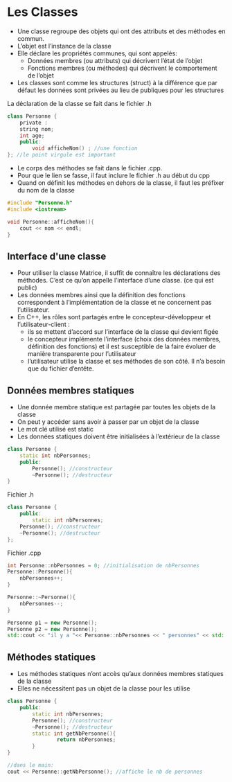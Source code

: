 # Les Classes

* Une classe regroupe des objets qui ont des attributs et des méthodes en commun.
* L’objet est l’instance de la classe
* Elle déclare les propriétés communes, qui sont appelés:
  * Données membres (ou attributs) qui décrivent l’état de l’objet
  * Fonctions membres (ou méthodes) qui décrivent le comportement de l’objet
* Les classes sont comme les structures (struct) à la différence que par défaut les données sont privées au lieu de publiques pour les structures

La déclaration de la classe se fait dans le fichier .h

``` c++
class Personne {
    private :
    string nom;
    int age;
    public:
        void afficheNom() ; //une fonction
}; //le point virgule est important
```

* Le corps des méthodes se fait dans le fichier .cpp.
* Pour que le lien se fasse, il faut inclure le fichier .h au début du cpp
* Quand on définit les méthodes en dehors de la classe, il faut les préfixer du nom de la classe

``` c++
#include "Personne.h" 
#include <iostream>

void Personne::afficheNom(){
    cout << nom << endl;
}
```

## Interface d'une classe

* Pour utiliser la classe Matrice, il suffit de connaître les déclarations des méthodes. C’est ce qu’on appelle l’interface d’une classe. (ce qui est public)
* Les données membres ainsi que la définition des fonctions correspondent à l’implémentation de la classe et ne concernent pas l’utilisateur.
* En C++, les rôles sont partagés entre le concepteur-développeur et l’utilisateur-client :
  * ils se mettent d’accord sur l’interface de la classe qui devient figée 
  * le concepteur implémente l’interface (choix des données membres, définition des fonctions) et il est susceptible de la faire évoluer de manière transparente pour l’utilisateur
  * l’utilisateur utilise la classe et ses méthodes de son côté. Il n’a besoin que du fichier d’entête.

## Données membres statiques

* Une donnée membre statique est partagée par toutes les objets de la classe
* On peut y accéder sans avoir à passer par un objet de la classe
* Le mot clé utilisé est static
* Les données statiques doivent être initialisées à l’extérieur de la classe

``` c++
class Personne {
    static int nbPersonnes;
    public:
        Personne(); //constructeur
        ~Personne(); //destructeur   
}
```

Fichier .h

``` c++
class Personne {
    public:
        static int nbPersonnes;
    Personne(); //constructeur
    ~Personne(); //destructeur   
};
```

Fichier .cpp

``` c++
int Personne::nbPersonnes = 0; //initialisation de nbPersonnes
Personne::Personne(){
    nbPersonnes++;
}

Personne::~Personne(){
    nbPersonnes--;
}
```

``` c++
Personne p1 = new Personne();
Personne p2 = new Personne();
std::cout << "il y a "<< Personne::nbPersonnes << " personnes" << std::endl;
```

## Méthodes statiques

* Les méthodes statiques n’ont accès qu’aux données membres statiques de la classe
* Elles ne nécessitent pas un objet de la classe pour les utilise

``` c++
class Personne {
    public:
        static int nbPersonnes;
        Personne(); //constructeur
        ~Personne(); //destructeur  
        static int getNbPersonne(){
                return nbPersonnes;
        } 
}

//dans le main:
cout << Personne::getNbPersonne(); //affiche le nb de personnes
```
